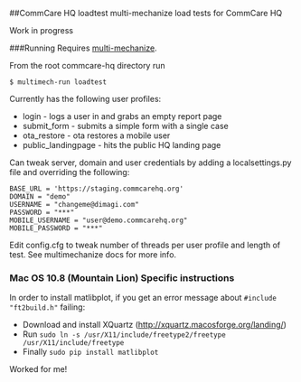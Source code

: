 ##CommCare HQ loadtest
multi-mechanize load tests for CommCare HQ

Work in progress

###Running
Requires [multi-mechanize](http://testutils.org/multi-mechanize/).  

From the root commcare-hq directory run 

    $ multimech-run loadtest
    
Currently has the following user profiles:

* login - logs a user in and grabs an empty report page
* submit_form - submits a simple form with a single case
* ota_restore - ota restores a mobile user
* public_landingpage - hits the public HQ landing page

Can tweak server, domain and user credentials by adding a localsettings.py file and overriding the following:

    BASE_URL = 'https://staging.commcarehq.org'
    DOMAIN = "demo"
    USERNAME = "changeme@dimagi.com"
    PASSWORD = "***"
    MOBILE_USERNAME = "user@demo.commcarehq.org"
    MOBILE_PASSWORD = "***"

Edit config.cfg to tweak number of threads per user profile and length of test. See multimechanize docs for more info.

### Mac OS 10.8 (Mountain Lion) Specific instructions

In order to install matlibplot, if you get an error message about `#include "ft2build.h"` failing:
* Download and install XQuartz (http://xquartz.macosforge.org/landing/)
* Run `sudo ln -s /usr/X11/include/freetype2/freetype /usr/X11/include/freetype`
* Finally `sudo pip install matlibplot`

Worked for me!